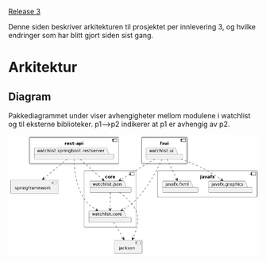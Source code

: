 [Release 3](release3.md)

Denne siden beskriver arkitekturen til prosjektet per innlevering 3, og hvilke endringer som har blitt gjort siden sist gang.

# Arkitektur



## Diagram

Pakkediagrammet under viser avhengigheter mellom modulene i watchlist og til eksterne biblioteker. p1-->p2 indikerer at p1 er avhengig av p2.


![Pakkediagram](images/pakkediagram.png)